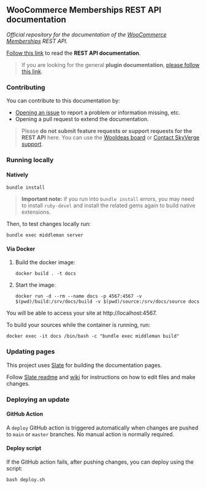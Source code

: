 ## WooCommerce Memberships REST API documentation 

_Official repository for the documentation of the [WooCommerce Memberships](https://woocommerce.com/products/woocommerce-memberships/) REST API._

[Follow this link](https://skyverge.github.io/woocommerce-memberships-rest-api-docs/) to read the **REST API documentation**. 

> If you are looking for the general **plugin documentation**, [please follow this link](https://docs.woocommerce.com/document/woocommerce-memberships/).
  
### Contributing

You can contribute to this documentation by:

* [Opening an issue](https://github.com/skyverge/woocommerce-memberships-rest-api-docs/issues/new) to report a problem or information missing, etc.
* Opening a pull request to extend the documentation.

> Please **do not submit feature requests or support requests for the REST API** here. You can use the [WooIdeas board](http://ideas.woocommerce.com/forums/133476-woocommerce?category_id=125014) or [Contact SkyVerge support](https://www.skyverge.com/support/).

### Running locally

#### Natively

```shell
bundle install
```

> **Important note:** if you run into `bundle install` errors, you may need to install `ruby-devel` and install the related gems again to build native extensions.  

Then, to test changes locally run:

```shell
bundle exec middleman server
```

#### Via Docker

1. Build the docker image:
    ```shell
    docker build . -t docs
    ```
1. Start the image:
    ```shell
    docker run -d --rm --name docs -p 4567:4567 -v $(pwd)/build:/srv/docs/build -v $(pwd)/source:/srv/docs/source docs
    ```

You will be able to access your site at http://localhost:4567.

To build your sources while the container is running, run:
```shell
docker exec -it docs /bin/bash -c "bundle exec middleman build"
```

### Updating pages

This project uses [Slate](https://github.com/lord/slate) for building the documentation pages.

Follow [Slate readme](https://github.com/lord/slate/blob/master/README.md) and [wiki](https://github.com/lord/slate/wiki) for instructions on how to edit files and make changes.

### Deploying an update 

#### GitHub Action

A `deploy` GitHub action is triggered automatically when changes are pushed to `main` or `master` branches. No manual action is normally required.

#### Deploy script

If the GitHub action fails, after pushing changes, you can deploy using the script:

```shell
bash deploy.sh
```
